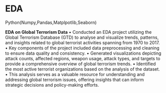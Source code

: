 # EDA
Python(Numpy,Pandas,Matplpotlib,Seaborn)

**EDA on Global Terrorism Data**
•	Conducted an EDA project utilizing the Global Terrorism Database (GTD) to analyse and visualize trends, patterns, and insights related to global terrorist activities spanning from 1970 to 2017.
•	Key components of the project included data preprocessing and cleaning to ensure data quality and consistency.
•	Generated visualizations depicting attack counts, affected regions, weapon usage, attack types, and targets to provide a comprehensive overview of global terrorism trends.
•	Identified the most active terrorist organizations based on the analysis of the dataset.
•	This analysis serves as a valuable resource for understanding and addressing global terrorism issues, offering insights that can inform strategic decisions and policy-making efforts.
